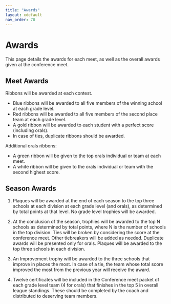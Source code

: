 ```yaml
---
title: "Awards"
layout: xdefault
nav_order: 70
---
```


# Awards

This page details the awards for each meet, as well as the overall
awards given at the conference meet.

## Meet Awards

Ribbons will be awarded at each contest.
* Blue ribbons will be awarded to all five members of the winning
school at each grade level.
* Red ribbons will be awarded to all five members of the second place
team at each grade level.
* A gold ribbon will be awarded to each student with a perfect score
  (including orals).
* In case of ties, duplicate ribbons should be awarded.

Additional orals ribbons:
* A green ribbon will be given to the top orals individual or team at
  each meet.
* A white ribbon will be given to the orals individual or team with
  the second highest score.

## Season Awards

1. Plaques will be awarded at the end of each season to the top three
   schools at each division at each grade level (and orals), as
   determined by total points at that level. No grade level trophies
   will be awarded.

1. At the conclusion of the season, trophies will be awarded to the
   top N schools as determined by total points, where N is the number
   of schools in the top division. Ties will be broken by considering
   the score at the conference meet. Other tiebreakers will be added
   as needed. Duplicate awards will be presented only for
   orals. Plaques will be awarded to the top three schools in each
   division.

2. An Improvement trophy will be awarded to the three schools that
   improve in places the most. In case of a tie, the team whose total
   score improved the most from the previous year will receive the
   award.

3. Twelve certificates will be included in the Conference meet packet
   of each grade level team (4 for orals) that finishes in the top 5
   in overall league standings. These should be completed by the coach
   and distributed to deserving team members.
